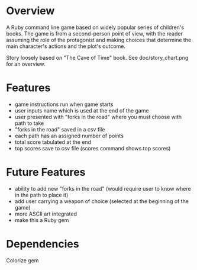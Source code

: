 Overview
========
A Ruby command line game based on widely popular series of children's books.  The game is from a second-person point of view, with the reader assuming the role of the protagonist and making choices that determine the main character's actions and the plot's outcome.

Story loosely based on "The Cave of Time" book.  See doc/story_chart.png for an overview.


Features
========
  - game instructions run when game starts
  - user inputs name which is used at the end of the game
  - user presented with "forks in the road" where you must choose with path to take
  - "forks in the road" saved in a csv file
  - each path has an assigned number of points
  - total score tabulated at the end
  - top scores save to csv file (scores command shows top scores)

Future Features
===============
- ability to add new "forks in the road" (would require user to know where in the path to place it)
- add user carrying a weapon of choice (selected at the beginning of the game)
- more ASCII art integrated
- make this a Ruby gem

Dependencies
============
Colorize gem